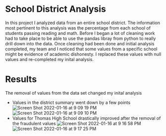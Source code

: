 # School District Analysis
In this project I analyzed data from an entire school district. The information most pertinent to this analysis was the percentage from each school of students passing reading and math. Before I began a lot of cleaning work had to take place to be able to use the pandas libray from python to really drill down into the data. Once cleaning had been done and initial analysis completed, my team and I noticed that some values from a specific school might be evidence of academic dishonesty. I replaced these values with null values and re-completed my inital analysis. 
# Results
The removal of values from the data set changed my inital analysis
* Values in the district summary went down by a few points ![Screen Shot 2022-01-16 at 9 09 19 PM](https://user-images.githubusercontent.com/65744738/149689953-7cf01a5c-74e8-43bd-aadd-8e7c74ad7a05.png)
![Screen Shot 2022-01-16 at 9 09 10 PM](https://user-images.githubusercontent.com/65744738/149689949-fc3dfcba-7921-4773-9be4-aa880def6b9b.png)
* Values for Thomas High School drastically improved after the removal of the fraudulent values ![Screen Shot 2022-01-16 at 9 16 58 PM](https://user-images.githubusercontent.com/65744738/149690631-ea1e286f-0219-41ae-a42b-8ef31b72312f.png)
![Screen Shot 2022-01-16 at 9 17 25 PM](https://user-images.githubusercontent.com/65744738/149690634-b6fc542e-d0d6-4f19-bee6-fa806654ba47.png)
